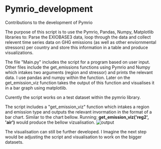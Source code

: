 # Pymrio_development
Contributions to the development of Pymrio

The purpose of this script is to use the Pymrio, Pandas, Numpy, Matplotlib libraries to: Parse the EXIOBASE3 data, loop through the data and collect relevent time series data on GHG emissions (as well as other enviornmental stressors) per country and store this information in a table and produce visualizations. 

The file "Main.py" includes the script for a program based on user input. Other files include the get_emissions functions using Pymrio and Numpy which intakes two arguments (region and stressor) and prints the relevant data. I use pandas and numpy within the function. Later on the get_emission_viz function takes the output of this function and visualises it in a bar graph using matplotlib. 

Curently the script works on a test dataset within the pymrio library. 

The script includes a "get_emission_viz" function which intakes a region and emission type and outputs the relevant invormation in the format of a bar chart. Similar to the chart bellow. Running: **get_emission_viz('reg2', 'air')** would produce the bellow vizualisation.  ![output](https://user-images.githubusercontent.com/62759252/134172231-d48066c5-1d4e-4511-9699-e4e4d4c6d5d6.png)

The visualisation can still be further developed. I Imagine the next step would be adjusting the script and visualisation to work on the bigger datasets. 
